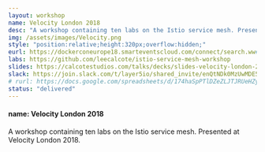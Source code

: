 ```yaml
---
layout: workshop
name: Velocity London 2018
desc: "A workshop containing ten labs on the Istio service mesh. Presented at Velocity London 2018. <p>Resources posted below.</p>"
img: /assets/images/Velocity.png
style: "position:relative;height:320px;overflow:hidden;"
eurl: https://dockerconeurope18.smarteventscloud.com/connect/search.ww#loadSearch-searchPhrase=&searchType=session&tc=0&sortBy=dayTime&i(1037)=&p=
labs: https://github.com/leecalcote/istio-service-mesh-workshop
slides: https://calcotestudios.com/talks/decks/slides-velocity-london-2018-using-istio-workshop.html
slack: https://join.slack.com/t/layer5io/shared_invite/enQtNDk0MzUwMDE5MDkzLTA5ODUzNjNjOTBjMGIxM2JjOGNiM2E2YTM0OTU3NzBiOTA3NjFlMWUwOTU0MjgzMzVhMDNlZDcxYjcxYmJkYjc
# rurl: https://docs.google.com/spreadsheets/d/174haSpPTlDZeZLJTJRUeHZydgxpnTQScthtLLWMj3mc/edit?usp=sharing
status: "delivered"
---
```

<h4> name: Velocity London 2018 </h4>
A workshop containing ten labs on the Istio service mesh. Presented at Velocity London 2018. 